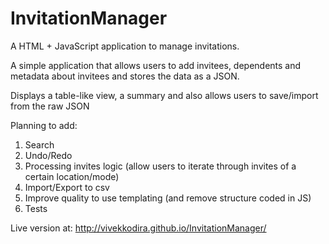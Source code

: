InvitationManager
=================

A HTML + JavaScript application to manage invitations.

A simple application that allows users to add invitees, dependents and metadata about invitees and stores the data as a JSON.

Displays a table-like view, a summary and also allows users to save/import from the raw JSON

Planning to add:
1. Search
2. Undo/Redo
3. Processing invites logic (allow users to iterate through invites of a certain location/mode)
4. Import/Export to csv
5. Improve quality to use templating (and remove structure coded in JS)
6. Tests

Live version at: http://vivekkodira.github.io/InvitationManager/
